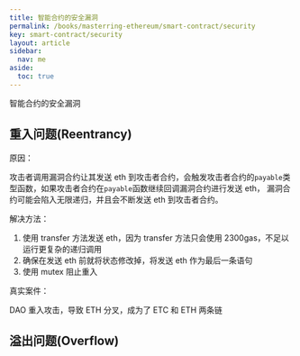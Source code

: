 ```yaml
---
title: 智能合约的安全漏洞
permalink: /books/masterring-ethereum/smart-contract/security
key: smart-contract/security
layout: article
sidebar:
  nav: me
aside:
  toc: true
---
```


智能合约的安全漏洞

<!--more-->

## 重入问题(Reentrancy)

原因：

攻击者调用漏洞合约让其发送 eth 到攻击者合约，会触发攻击者合约的`payable`类型函数，如果攻击者合约在`payable`函数继续回调漏洞合约进行发送 eth，
漏洞合约可能会陷入无限递归，并且会不断发送 eth 到攻击者合约。

解决方法：

1. 使用 transfer 方法发送 eth，因为 transfer 方法只会使用 2300gas，不足以运行更复杂的递归调用
2. 确保在发送 eth 前就将状态修改掉，将发送 eth 作为最后一条语句
3. 使用 mutex 阻止重入

真实案件：

DAO 重入攻击，导致 ETH 分叉，成为了 ETC 和 ETH 两条链

## 溢出问题(Overflow)
